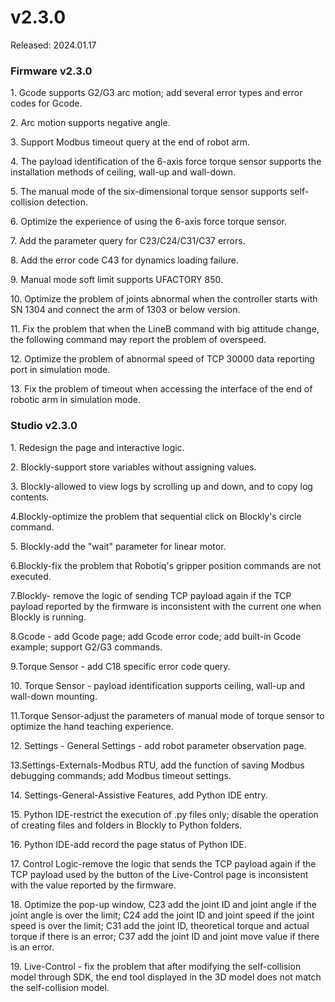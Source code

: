 # v2.3.0

Released: 2024.01.17

### Firmware v2.3.0

1\. Gcode supports G2/G3 arc motion; add several error types and error codes for Gcode.

2\. Arc motion supports negative angle.

3\. Support Modbus timeout query at the end of robot arm.

4\. The payload identification of the 6-axis force torque sensor supports the installation methods of ceiling, wall-up and wall-down.

5\. The manual mode of the six-dimensional torque sensor supports self-collision detection.

6\. Optimize the experience of using the 6-axis force torque sensor.

7\. Add the parameter query for C23/C24/C31/C37 errors.

8\. Add the error code C43 for dynamics loading failure.

9\. Manual mode soft limit supports UFACTORY 850.

10\. Optimize the problem of joints abnormal when the controller starts with SN 1304 and connect the arm of 1303 or below version.

11\. Fix the problem that when the LineB command with big attitude change, the following command may report the problem of overspeed.

12\. Optimize the problem of abnormal speed of TCP 30000 data reporting port in simulation mode.

13\. Fix the problem of timeout when accessing the interface of the end of robotic arm in simulation mode.



### Studio v2.3.0

1\. Redesign the page and interactive logic.

2\. Blockly-support store variables without assigning values.

3\. Blockly-allowed to view logs by scrolling up and down, and to copy log contents.

4.Blockly-optimize the problem that sequential click on Blockly's circle command.

5\. Blockly-add the "wait" parameter for linear motor.

6.Blockly-fix the problem that Robotiq's gripper position commands are not executed.

7.Blockly- remove the logic of sending TCP payload again if the TCP payload reported by the firmware is inconsistent with the current one when Blockly is running.

8.Gcode - add Gcode page; add Gcode error code; add built-in Gcode example; support G2/G3 commands.

9.Torque Sensor - add C18 specific error code query.

10\. Torque Sensor - payload identification supports ceiling, wall-up and wall-down mounting.

11.Torque Sensor-adjust the parameters of manual mode of torque sensor to optimize the hand teaching experience.

12\. Settings - General Settings - add robot parameter observation page.

13.Settings-Externals-Modbus RTU, add the function of saving Modbus debugging commands; add Modbus timeout settings.

14\. Settings-General-Assistive Features, add Python IDE entry.

15\. Python IDE-restrict the execution of .py files only; disable the operation of creating files and folders in Blockly to Python folders.

16\. Python IDE-add record the page status of Python IDE.

17\. Control Logic-remove the logic that sends the TCP payload again if the TCP payload used by the button of the Live-Control page is inconsistent with the value reported by the firmware.

18\. Optimize the pop-up window, C23 add the joint ID and joint angle if the joint angle is over the limit; C24 add the joint ID and joint speed if the joint speed is over the limit; C31 add the joint ID, theoretical torque and actual torque if there is an error; C37 add the joint ID and joint move value if there is an error.

19\. Live-Control - fix the problem that after modifying the self-collision model through SDK, the end tool displayed in the 3D model does not match the self-collision model.



